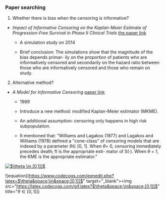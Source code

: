 ### Paper searching

1. Whether there is bias when the censoring is informative?

*  *Impact of Informative Censoring on the Kaplan-Meier Estimate of Progression-Free Survival in Phase II Clinical Trials*
[the paper link](https://github.com/sakuramomo1005/Kaplan-Meier-method-under-dependent-censoring/blob/master/Draft/week1/papers/Impact%20of%20Informative%20Censoring%20on%20the%20Kaplan-Meier%20Estimate%20of%20Progression-Free%20Survival%20in%20Phase%20II%20Clinical%20Trials.pdf)

   * A simulation study on 2014
   
   *  Brief conclusion: 
The simulations show that the magnitude of the bias depends primar- ily on the proportion of patients who are informatively censored and secondarily on the hazard ratio between those who are informatively censored and those who remain on study.


2. Alternative method?

* *A Model for Informative Censoring* [paper link](https://github.com/sakuramomo1005/Kaplan-Meier-method-under-dependent-censoring/blob/master/Draft/week1/papers/A%20Model%20for%20Informative%20Censoring.pdf)
   
   * 1989
   
   * Introduce a new method: modified Kaplan-Meier estimator (MKME).

   * An additional assumption: censoring only happens in high risk subpopulation.  
   
   * It mentioned that: "Williams and Lagakos (1977) and Lagakos and Williams (1978) defined a "cone-class" of censoring models that are indexed by a parameter $\theta \in$ [0, 1]. When $\theta$= 0, censoring immediately precedes death; fI is the appropriate esti- mator of S(·). When $\theta$ = 1, the KME is the appropriate estimator."
   
<a href="https://www.codecogs.com/eqnedit.php?latex=$\theta&space;\in&space;[0,1]]$" target="_blank"><img src="https://latex.codecogs.com/gif.latex?$\theta&space;\in&space;[0,1]]$" title="$\theta \in [0,1]]$" /></a>

![equation](https://www.codecogs.com/eqnedit.php?latex=$\theta&space;\in&space;[0,1]]$" target="_blank"><img src="https://latex.codecogs.com/gif.latex?$\theta&space;\in&space;[0,1]]$" title="$\theta \in [0,1]]$)
